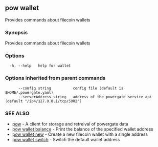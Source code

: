 ## pow wallet

Provides commands about filecoin wallets

### Synopsis

Provides commands about filecoin wallets

### Options

```
  -h, --help   help for wallet
```

### Options inherited from parent commands

```
      --config string          config file (default is $HOME/.powergate.yaml)
      --serverAddress string   address of the powergate service api (default "/ip4/127.0.0.1/tcp/5002")
```

### SEE ALSO

* [pow](pow.md)	 - A client for storage and retreival of powergate data
* [pow wallet balance](pow_wallet_balance.md)	 - Print the balance of the specified wallet address
* [pow wallet new](pow_wallet_new.md)	 - Create a new filecoin wallet with a single address
* [pow wallet switch](pow_wallet_switch.md)	 - Switch the default wallet address


